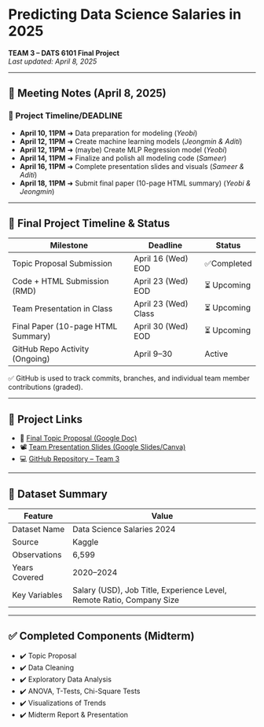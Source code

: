 # Predicting Data Science Salaries in 2025  
**TEAM 3 – DATS 6101 Final Project**  
_Last updated: April 8, 2025_

---
<h2>📝 Meeting Notes (April 8, 2025)</h2>

<h3>📅 Project Timeline/DEADLINE</h3>
<ul>
  <li><strong>April 10, 11PM</strong> ➜ Data preparation for modeling (<em>Yeobi</em>)</li>
  <li><strong>April 12, 11PM</strong> ➜ Create machine learning models (<em>Jeongmin & Aditi</em>)</li>
  <li><strong>April 12, 11PM</strong> ➜ (maybe) Create MLP Regression model (<em>Yeobi</em>)</li>
  <li><strong>April 14, 11PM</strong> ➜ Finalize and polish all modeling code (<em>Sameer</em>)</li>
  <li><strong>April 16, 11PM</strong> ➜ Complete presentation slides and visuals (<em>Sameer & Aditi</em>)</li>
  <li><strong>April 18, 11PM</strong> ➜ Submit final paper (10-page HTML summary) (<em>Yeobi & Jeongmin</em>)</li>
</ul>


---

## 📌 Final Project Timeline & Status

| **Milestone**                           | **Deadline**           | **Status**         |
|-----------------------------------------|-------------------------|---------------------|
| Topic Proposal Submission               | April 16 (Wed) EOD      |  ✅Completed        |
| Code + HTML Submission (RMD)            | April 23 (Wed) EOD      | ⏳ Upcoming         |
| Team Presentation in Class              | April 23 (Wed) Class    | ⏳ Upcoming         |
| Final Paper (10-page HTML Summary)      | April 30 (Wed) EOD      | ⏳ Upcoming         |
| GitHub Repo Activity (Ongoing)          | April 9–30              |    Active           |

✅ GitHub is used to track commits, branches, and individual team member contributions (graded).

---


## 📂 Project Links


- 📝 [Final Topic Proposal (Google Doc)](https://docs.google.com/document/d/1TonihM2pEICN_JhDjw1G4cQPScTqqWj9scFf5tIRjkU/edit?tab=t.0#heading=h.9bmkoplnagtk)
- 📽️ [Team Presentation Slides (Google Slides/Canva)](link-here)
- 💻 [GitHub Repository – Team 3](https://github.com/sameerbatra1/Data-Science-Salaries)


---

## 📌 Dataset Summary

| Feature             | Value                         |
|---------------------|-------------------------------|
| Dataset Name        | Data Science Salaries 2024     |
| Source              | Kaggle                         |
| Observations        | 6,599                          |
| Years Covered       | 2020–2024                      |
| Key Variables       | Salary (USD), Job Title, Experience Level, Remote Ratio, Company Size |

---

## ✅ Completed Components (Midterm)

- ✔️ Topic Proposal
- ✔️ Data Cleaning
- ✔️ Exploratory Data Analysis
- ✔️ ANOVA, T-Tests, Chi-Square Tests
- ✔️ Visualizations of Trends
- ✔️ Midterm Report & Presentation

